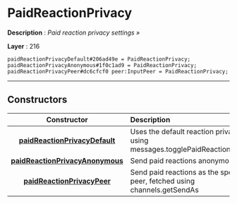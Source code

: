 # PaidReactionPrivacy

**Description** : *Paid reaction privacy settings &raquo;*

**Layer** : 216

```tl
paidReactionPrivacyDefault#206ad49e = PaidReactionPrivacy;
paidReactionPrivacyAnonymous#1f0c1ad9 = PaidReactionPrivacy;
paidReactionPrivacyPeer#dc6cfcf0 peer:InputPeer = PaidReactionPrivacy;
```

---

## Constructors

| Constructor | Description |
| :---: | :--- |
| [**paidReactionPrivacyDefault**](constructor/paidReactionPrivacyDefault) | Uses the default reaction privacy, set using messages.togglePaidReactionPrivacy |
| [**paidReactionPrivacyAnonymous**](constructor/paidReactionPrivacyAnonymous) | Send paid reactions anonymously |
| [**paidReactionPrivacyPeer**](constructor/paidReactionPrivacyPeer) | Send paid reactions as the specified peer, fetched using channels.getSendAs |